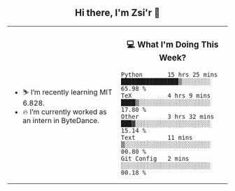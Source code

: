 <h2 align="center"> Hi there, I'm Zsi'r 👋 </h2>

<table>
    <tr>
        <td valign="center" width="50%">
            <ul>
                <li> ⛷️ I’m recently learning MIT 6.828.</li>
                <li> 🔥 I’m currently worked as an intern in ByteDance.</li>
            </ul>
        </td>
       <td valign="top" width="50%">

<h3 align="center"> 💻 What I'm Doing This Week? </h3>

<!--START_SECTION:waka-->
```text
Python       15 hrs 25 mins  ████████████████▒░░░░░░░░   65.98 % 
TeX          4 hrs 9 mins    ████▒░░░░░░░░░░░░░░░░░░░░   17.80 % 
Other        3 hrs 32 mins   ███▓░░░░░░░░░░░░░░░░░░░░░   15.14 % 
Text         11 mins         ▒░░░░░░░░░░░░░░░░░░░░░░░░   00.80 % 
Git Config   2 mins          ░░░░░░░░░░░░░░░░░░░░░░░░░   00.18 % 
```
<!--END_SECTION:waka-->
</td></tr>
</table>
